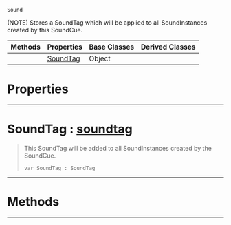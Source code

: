  `Sound`

(NOTE) Stores a SoundTag which will be applied to all SoundInstances created by this SoundCue.

|Methods|Properties|Base Classes|Derived Classes|
|---|---|---|---|
| |[ SoundTag](https://github.com/ZilchEngine/ZilchDocs/blob/master/code_reference/class_reference/soundtagentry.markdown#soundtag-zero-engine-doc)|Object| |


 #  Properties


---  
 #  SoundTag : [soundtag](https://github.com/ZilchEngine/ZilchDocs/blob/master/code_reference/class_reference/soundtag.markdown)

> This SoundTag will be added to all SoundInstances created by the SoundCue.
> ``` lang=cpp, name=Nada
> var SoundTag : SoundTag


---  
 #  Methods


---  
 

 